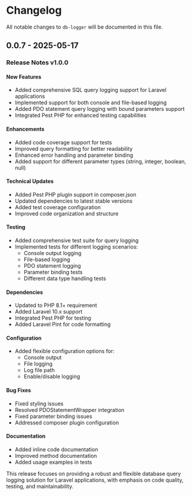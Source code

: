 # Changelog

All notable changes to `db-logger` will be documented in this file.

## 0.0.7 - 2025-05-17

### Release Notes v1.0.0

#### New Features

- Added comprehensive SQL query logging support for Laravel applications
- Implemented support for both console and file-based logging
- Added PDO statement query logging with bound parameters support
- Integrated Pest PHP for enhanced testing capabilities

#### Enhancements

- Added code coverage support for tests
- Improved query formatting for better readability
- Enhanced error handling and parameter binding
- Added support for different parameter types (string, integer, boolean, null)

#### Technical Updates

- Added Pest PHP plugin support in composer.json
- Updated dependencies to latest stable versions
- Added test coverage configuration
- Improved code organization and structure

#### Testing

- Added comprehensive test suite for query logging
- Implemented tests for different logging scenarios:
  - Console output logging
  - File-based logging
  - PDO statement logging
  - Parameter binding tests
  - Different data type handling tests
  

#### Dependencies

- Updated to PHP 8.1+ requirement
- Added Laravel 10.x support
- Integrated Pest PHP for testing
- Added Laravel Pint for code formatting

#### Configuration

- Added flexible configuration options for:
  - Console output
  - File logging
  - Log file path
  - Enable/disable logging
  

#### Bug Fixes

- Fixed styling issues
- Resolved PDOStatementWrapper integration
- Fixed parameter binding issues
- Addressed composer plugin configuration

#### Documentation

- Added inline code documentation
- Improved method documentation
- Added usage examples in tests

This release focuses on providing a robust and flexible database query logging solution for Laravel applications, with emphasis on code quality, testing, and maintainability.
